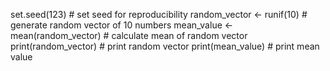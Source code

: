 set.seed(123)  # set seed for reproducibility
random_vector <- runif(10)  # generate random vector of 10 numbers
mean_value <- mean(random_vector)  # calculate mean of random vector
print(random_vector)  # print random vector
print(mean_value)  # print mean value
